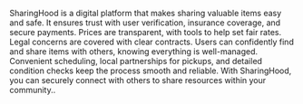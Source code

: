 SharingHood is a digital platform that makes sharing valuable items easy and safe. It ensures trust with user verification, insurance coverage, and secure payments. Prices are transparent, with tools to help set fair rates. Legal concerns are covered with clear contracts. Users can confidently find and share items with others, knowing everything is well-managed. Convenient scheduling, local partnerships for pickups, and detailed condition checks keep the process smooth and reliable. With SharingHood, you can securely connect with others to share resources within your community..
